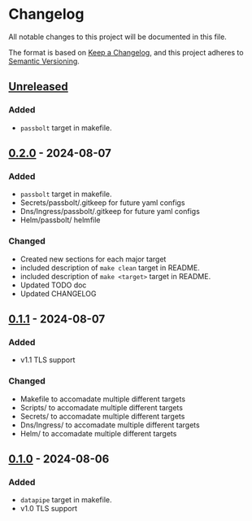 # Changelog

All notable changes to this project will be documented in this file.

The format is based on [Keep a Changelog](https://keepachangelog.com/en/1.1.0/),
and this project adheres to [Semantic Versioning](https://semver.org/spec/v2.0.0.html).

## [Unreleased]

### Added

- `passbolt` target in makefile.

<!-- ### Changed -->

<!-- ### Removed -->

<!-- ### Fixed -->

## [0.2.0] - 2024-08-07

### Added

- `passbolt` target in makefile.
- Secrets/passbolt/.gitkeep for future yaml configs
- Dns/Ingress/passbolt/.gitkeep for future yaml configs
- Helm/passbolt/ helmfile

### Changed

- Created new sections for each major target
- included description of `make clean` target in README.
- included description of `make <target>` target in README.
- Updated TODO doc
- Updated CHANGELOG

## [0.1.1] - 2024-08-07

### Added

- v1.1 TLS support

### Changed

- Makefile to accomadate multiple different targets
- Scripts/ to accomadate multiple different targets
- Secrets/ to accomadate multiple different targets
- Dns/Ingress/ to accomadate multiple different targets
- Helm/ to accomadate multiple different targets

## [0.1.0] - 2024-08-06

### Added

- `datapipe` target in makefile.
- v1.0 TLS support

[unreleased]: https://github.com/aRustyDev/minikube-dev-kit/compare/v0.1.1...HEAD
[0.2.0]: https://github.com/aRustyDev/minikube-dev-kit/compare/v0.1.0...v0.1.1
[0.1.1]: https://github.com/aRustyDev/minikube-dev-kit/compare/v0.1.0...v0.1.1
[0.1.0]: https://github.com/aRustyDev/minikube-dev-kit/compare/v0.1.0
